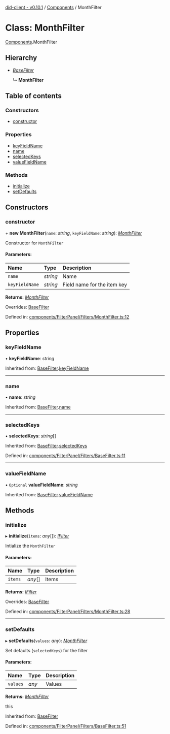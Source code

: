 [did-client - v0.10.1](../README.md) / [Components](../modules/components.md) / MonthFilter

# Class: MonthFilter

[Components](../modules/components.md).MonthFilter

## Hierarchy

* [*BaseFilter*](components.basefilter.md)

  ↳ **MonthFilter**

## Table of contents

### Constructors

- [constructor](components.monthfilter.md#constructor)

### Properties

- [keyFieldName](components.monthfilter.md#keyfieldname)
- [name](components.monthfilter.md#name)
- [selectedKeys](components.monthfilter.md#selectedkeys)
- [valueFieldName](components.monthfilter.md#valuefieldname)

### Methods

- [initialize](components.monthfilter.md#initialize)
- [setDefaults](components.monthfilter.md#setdefaults)

## Constructors

### constructor

\+ **new MonthFilter**(`name`: *string*, `keyFieldName`: *string*): [*MonthFilter*](components.monthfilter.md)

Constructor for `MonthFilter`

#### Parameters:

Name | Type | Description |
:------ | :------ | :------ |
`name` | *string* | Name   |
`keyFieldName` | *string* | Field name for the item key    |

**Returns:** [*MonthFilter*](components.monthfilter.md)

Overrides: [BaseFilter](components.basefilter.md)

Defined in: [components/FilterPanel/Filters/MonthFilter.ts:12](https://github.com/Puzzlepart/did/blob/dev/client/components/FilterPanel/Filters/MonthFilter.ts#L12)

## Properties

### keyFieldName

• **keyFieldName**: *string*

Inherited from: [BaseFilter](components.basefilter.md).[keyFieldName](components.basefilter.md#keyfieldname)

___

### name

• **name**: *string*

Inherited from: [BaseFilter](components.basefilter.md).[name](components.basefilter.md#name)

___

### selectedKeys

• **selectedKeys**: *string*[]

Inherited from: [BaseFilter](components.basefilter.md).[selectedKeys](components.basefilter.md#selectedkeys)

Defined in: [components/FilterPanel/Filters/BaseFilter.ts:11](https://github.com/Puzzlepart/did/blob/dev/client/components/FilterPanel/Filters/BaseFilter.ts#L11)

___

### valueFieldName

• `Optional` **valueFieldName**: *string*

Inherited from: [BaseFilter](components.basefilter.md).[valueFieldName](components.basefilter.md#valuefieldname)

## Methods

### initialize

▸ **initialize**(`items`: *any*[]): [*IFilter*](../interfaces/components.ifilter.md)

Intialize the `MonthFilter`

#### Parameters:

Name | Type | Description |
:------ | :------ | :------ |
`items` | *any*[] | Items    |

**Returns:** [*IFilter*](../interfaces/components.ifilter.md)

Overrides: [BaseFilter](components.basefilter.md)

Defined in: [components/FilterPanel/Filters/MonthFilter.ts:28](https://github.com/Puzzlepart/did/blob/dev/client/components/FilterPanel/Filters/MonthFilter.ts#L28)

___

### setDefaults

▸ **setDefaults**(`values`: *any*): [*MonthFilter*](components.monthfilter.md)

Set defaults (`selectedKeys`) for the filter

#### Parameters:

Name | Type | Description |
:------ | :------ | :------ |
`values` | *any* | Values   |

**Returns:** [*MonthFilter*](components.monthfilter.md)

this

Inherited from: [BaseFilter](components.basefilter.md)

Defined in: [components/FilterPanel/Filters/BaseFilter.ts:51](https://github.com/Puzzlepart/did/blob/dev/client/components/FilterPanel/Filters/BaseFilter.ts#L51)
